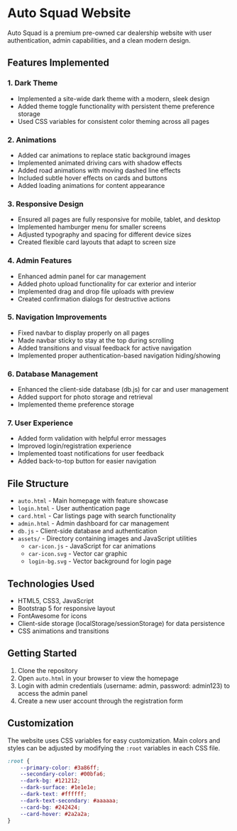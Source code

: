 # Auto Squad Website

Auto Squad is a premium pre-owned car dealership website with user authentication, admin capabilities, and a clean modern design.

## Features Implemented

### 1. Dark Theme
- Implemented a site-wide dark theme with a modern, sleek design
- Added theme toggle functionality with persistent theme preference storage
- Used CSS variables for consistent color theming across all pages

### 2. Animations
- Added car animations to replace static background images
- Implemented animated driving cars with shadow effects
- Added road animations with moving dashed line effects
- Included subtle hover effects on cards and buttons
- Added loading animations for content appearance

### 3. Responsive Design
- Ensured all pages are fully responsive for mobile, tablet, and desktop
- Implemented hamburger menu for smaller screens
- Adjusted typography and spacing for different device sizes
- Created flexible card layouts that adapt to screen size

### 4. Admin Features
- Enhanced admin panel for car management
- Added photo upload functionality for car exterior and interior
- Implemented drag and drop file uploads with preview
- Created confirmation dialogs for destructive actions

### 5. Navigation Improvements
- Fixed navbar to display properly on all pages
- Made navbar sticky to stay at the top during scrolling
- Added transitions and visual feedback for active navigation
- Implemented proper authentication-based navigation hiding/showing

### 6. Database Management
- Enhanced the client-side database (db.js) for car and user management
- Added support for photo storage and retrieval
- Implemented theme preference storage

### 7. User Experience
- Added form validation with helpful error messages
- Improved login/registration experience
- Implemented toast notifications for user feedback
- Added back-to-top button for easier navigation

## File Structure

- `auto.html` - Main homepage with feature showcase
- `login.html` - User authentication page
- `card.html` - Car listings page with search functionality
- `admin.html` - Admin dashboard for car management
- `db.js` - Client-side database and authentication
- `assets/` - Directory containing images and JavaScript utilities
  - `car-icon.js` - JavaScript for car animations
  - `car-icon.svg` - Vector car graphic
  - `login-bg.svg` - Vector background for login page

## Technologies Used

- HTML5, CSS3, JavaScript
- Bootstrap 5 for responsive layout
- FontAwesome for icons
- Client-side storage (localStorage/sessionStorage) for data persistence
- CSS animations and transitions

## Getting Started

1. Clone the repository
2. Open `auto.html` in your browser to view the homepage
3. Login with admin credentials (username: admin, password: admin123) to access the admin panel
4. Create a new user account through the registration form

## Customization

The website uses CSS variables for easy customization. Main colors and styles can be adjusted by modifying the `:root` variables in each CSS file.

```css
:root {
    --primary-color: #3a86ff;
    --secondary-color: #00bfa6;
    --dark-bg: #121212;
    --dark-surface: #1e1e1e;
    --dark-text: #ffffff;
    --dark-text-secondary: #aaaaaa;
    --card-bg: #242424;
    --card-hover: #2a2a2a;
}
``` 